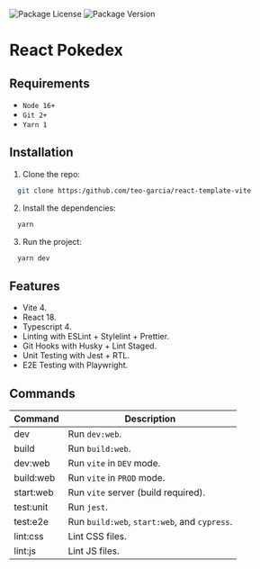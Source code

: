 ![Package License](https://img.shields.io/github/license/teo-garcia/react-pokedex)
![Package Version](https://img.shields.io/github/package-json/v/teo-garcia/react-pokedex)

# React Pokedex

## Requirements

- `Node 16+`
- `Git 2+`
- `Yarn 1`

## Installation

1. Clone the repo:

```bash
  git clone https:/github.com/teo-garcia/react-template-vite
```

2. Install the dependencies:

```bash
  yarn
```

3. Run the project:

```bash
  yarn dev
```

## Features

- Vite 4.
- React 18.
- Typescript 4.
- Linting with ESLint + Stylelint + Prettier.
- Git Hooks with Husky + Lint Staged.
- Unit Testing with Jest + RTL.
- E2E Testing with Playwright.

## Commands

| **Command** | **Description**                              |
| ----------- | -------------------------------------------- |
| dev         | Run `dev:web`.                               |
| build       | Run `build:web`.                             |
| dev:web     | Run `vite` in `DEV` mode.                    |
| build:web   | Run `vite` in `PROD` mode.                   |
| start:web   | Run `vite` server (build required).          |
| test:unit   | Run `jest`.                                  |
| test:e2e    | Run `build:web`, `start:web`, and `cypress`. |
| lint:css    | Lint CSS files.                              |
| lint:js     | Lint JS files.                               |

